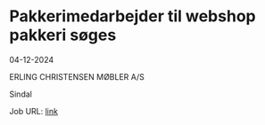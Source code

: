 # Pakkerimedarbejder til webshop pakkeri søges
04-12-2024

ERLING CHRISTENSEN MØBLER A/S

Sindal

Job URL: [link](https://www.jobindex.dk/jobannonce/r12886740/pakkerimedarbejder-til-webshop-pakkeri-soeges)


